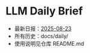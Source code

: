 # LLM Daily Brief

- 最新日报：[2025-08-23](./daily/2025-08-23.md)
- 所有历史：docs/daily/
- 使用说明见仓库 README.md
